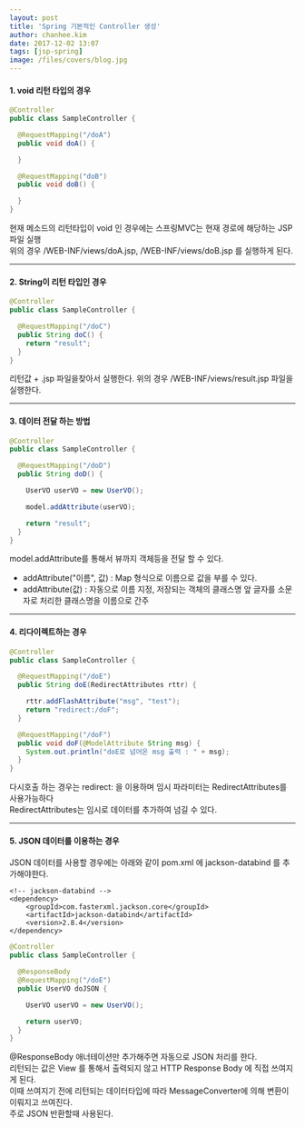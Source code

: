 ```yaml
---
layout: post
title: 'Spring 기본적인 Controller 생성'
author: chanhee.kim
date: 2017-12-02 13:07
tags: [jsp-spring]
image: /files/covers/blog.jpg
---
```


#### 1. void 리턴 타입의 경우

``` java
@Controller
public class SampleController {

  @RequestMapping("/doA")
  public void doA() {

  }

  @RequestMapping("doB")
  public void doB() {

  }
}
```

현재 메소드의 리턴타입이 void 인 경우에는 스프링MVC는 현재 경로에 해당하는 JSP 파일 실행 <br>
위의 경우 /WEB-INF/views/doA.jsp, /WEB-INF/views/doB.jsp 를 실행하게 된다.

---

#### 2. String이 리턴 타입인 경우

``` java
@Controller
public class SampleController {

  @RequestMapping("/doC")
  public String doC() {
    return "result";
  }
}
```

리턴값 + .jsp 파일을찾아서 실행한다.
위의 경우 /WEB-INF/views/result.jsp 파일을 실행한다.

---

#### 3. 데이터 전달 하는 방법

``` java
@Controller
public class SampleController {

  @RequestMapping("/doD")
  public String doD() {

    UserVO userVO = new UserVO();

    model.addAttribute(userVO);

    return "result";
  }
}
```

model.addAttribute를 통해서 뷰까지 객체등을 전달 할 수 있다.
- addAttribute("이름", 값) : Map 형식으로 이름으로 값을 부를 수 있다.
- addAttribute(값) : 자동으로 이름 지정, 저장되는 객체의 클래스명 앞 글자를 소문자로 처리한 클래스명을 이름으로 간주

---

#### 4. 리다이렉트하는 경우

```java
@Controller
public class SampleController {

  @RequestMapping("/doE")
  public String doE(RedirectAttributes rttr) {

    rttr.addFlashAttribute("msg", "test");
    return "redirect:/doF";
  }

  @RequestMapping("/doF")
  public void doF(@ModelAttribute String msg) {
    System.out.println("doE로 넘어온 msg 출력 : " + msg);
  }
}
```

다시호출 하는 경우는 redirect: 을 이용하며 임시 파라미터는 RedirectAttributes를 사용가능하다<br> RedirectAttributes는 임시로 데이터를 추가하여 넘길 수 있다.

---

#### 5. JSON 데이터를 이용하는 경우

JSON 데이터를 사용할 경우에는 아래와 같이 pom.xml 에 jackson-databind 를 추가해야한다.
```
<!-- jackson-databind -->
<dependency>
	<groupId>com.fasterxml.jackson.core</groupId>
	<artifactId>jackson-databind</artifactId>
	<version>2.8.4</version>
</dependency>
```

```java
@Controller
public class SampleController {

  @ResponseBody
  @RequestMapping("/doE")
  public UserVO doJSON {

    UserVO userVO = new UserVO();

    return userVO;
  }
}
```

@ResponseBody 애너테이션만 추가해주면 자동으로 JSON 처리를 한다. <br>
리턴되는 값은 View 를 통해서 출력되지 않고 HTTP Response Body 에 직접 쓰여지게 된다.<br>
이때 쓰여지기 전에 리턴되는 데이터타입에 따라 MessageConverter에 의해 변환이 이뤄지고 쓰여진다. <br>
주로 JSON 반환할때 사용된다.
